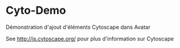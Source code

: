 # Cyto-Demo

Démonstration d'ajout d'éléments Cytoscape dans Avatar

See http://js.cytoscape.org/ pour plus d'information sur Cytoscape